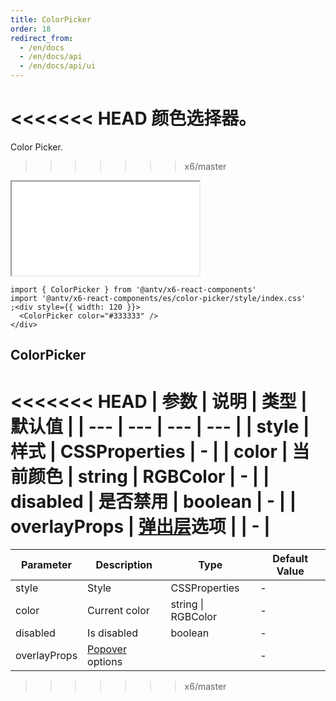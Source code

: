 ```yaml
---
title: ColorPicker
order: 18
redirect_from:
  - /en/docs
  - /en/docs/api
  - /en/docs/api/ui
---
```


<<<<<<< HEAD
颜色选择器。
=======
Color Picker.
>>>>>>> x6/master

<iframe src="/demos/api/ui/color-picker/basic"></iframe>

```tsx
import { ColorPicker } from '@antv/x6-react-components'
import '@antv/x6-react-components/es/color-picker/style/index.css'
;<div style={{ width: 120 }}>
  <ColorPicker color="#333333" />
</div>
```

## ColorPicker

<<<<<<< HEAD
| 参数 | 说明 | 类型 | 默认值 |
| --- | --- | --- | --- |
| style | 样式 | CSSProperties | - |
| color | 当前颜色 | string \| RGBColor | - |
| disabled | 是否禁用 | boolean | - |
| overlayProps | [弹出层](https://ant.design/components/popover-cn/)选项 |  | - |
=======
| Parameter | Description | Type | Default Value |
| --- | --- | --- | --- |
| style | Style | CSSProperties | - |
| color | Current color | string \| RGBColor | - |
| disabled | Is disabled | boolean | - |
| overlayProps | [Popover](https://ant.design/components/popover/) options |  | - |
>>>>>>> x6/master
